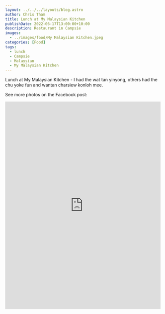 ```yaml
---
layout: ../../../layouts/blog.astro
author: Chris Tham
title: Lunch at My Malaysian Kitchen
publishDate: 2022-06-17T13:00:00+10:00
description: Restaurant in Campsie
images:
  - ../images/food/My Malaysian Kitchen.jpeg
categories: [Food]
tags:
  - lunch
  - Campsie
  - Malaysian
  - My Malaysian Kitchen
---
```


Lunch at My Malaysian Kitchen - I had the wat tan yinyong, others had the chu yoke fun and wantan charsiew konloh mee.

See more photos on the Facebook post:

<iframe src="https://www.facebook.com/plugins/post.php?href=https%3A%2F%2Fwww.facebook.com%2Fchris1.tham%2Fposts%2Fpfbid0KLizupMjkbS7WiwR43kNdjRVdcrkcm2tBkzEXw6d2XpTJR6TLkGfRZv695Bw1n1Ul&show_text=true&width=500" width="500" height="665" style="border:none;overflow:hidden" scrolling="no" frameborder="0" allowfullscreen="true" allow="autoplay; clipboard-write; encrypted-media; picture-in-picture; web-share"></iframe>
